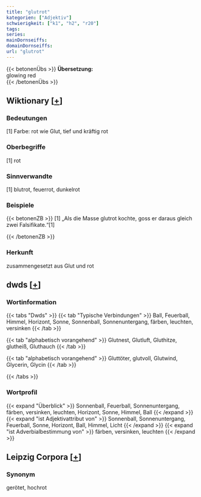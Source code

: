 ```yaml
---
title: "glutrot"
kategorien: ["Adjektiv"]
schwierigkeit: ["k1", "h2", "r20"]
tags:
series:
mainDornseiffs:
domainDornseiffs:
url: "glutrot"
---
```


{{< betonenÜbs >}}
**Übersetzung:**  
glowing  red  
{{< /betonenÜbs >}}

## Wiktionary [[+](https://de.wiktionary.org/wiki/glutrot)]

### Bedeutungen
[1] Farbe: rot wie Glut, tief und kräftig rot  

### Oberbegriffe
[1] rot  

### Sinnverwandte
[1] blutrot, feuerrot, dunkelrot  

### Beispiele
{{< betonenZB >}}
[1] „Als die Masse glutrot kochte, goss er daraus gleich zwei Falsifikate.“[1]  

{{< /betonenZB >}}
### Herkunft
zusammengesetzt aus Glut und rot  



## dwds [[+](https://www.dwds.de/wb/glutrot)]

### Wortinformation
{{< tabs "Dwds" >}}
{{< tab "Typische Verbindungen" >}}
Ball, Feuerball, Himmel, Horizont, Sonne, Sonnenball, Sonnenuntergang, färben, leuchten, versinken
{{< /tab >}}

{{< tab "alphabetisch vorangehend" >}}
Glutnest, Glutluft, Gluthitze, glutheiß, Gluthauch
{{< /tab >}}

{{< tab "alphabetisch vorangehend" >}}
Gluttöter, glutvoll, Glutwind, Glycerin, Glycin
{{< /tab >}}

{{< /tabs >}}

### Wortprofil
{{< expand "Überblick" >}} Sonnenball, Feuerball, Sonnenuntergang, färben, versinken, leuchten, Horizont, Sonne, Himmel, Ball {{< /expand >}}
{{< expand "ist Adjektivattribut von" >}} Sonnenball, Sonnenuntergang, Feuerball, Sonne, Horizont, Ball, Himmel, Licht {{< /expand >}}
{{< expand "ist Adverbialbestimmung von" >}} färben, versinken, leuchten {{< /expand >}}

## Leipzig Corpora [[+](https://corpora.uni-leipzig.de/en/res?word=glutrot&corpusId=deu_newscrawl-public_2018)]


### Synonym
gerötet, hochrot

